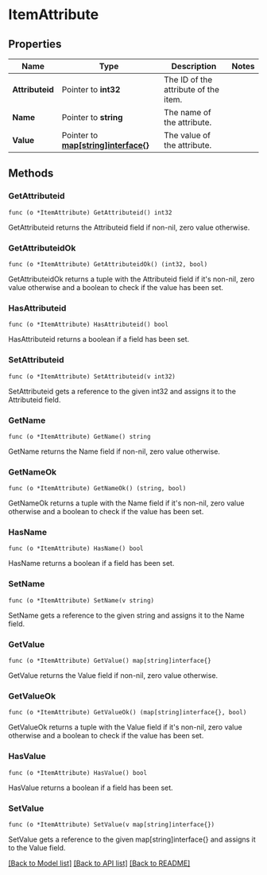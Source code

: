 # ItemAttribute

## Properties

Name | Type | Description | Notes
------------ | ------------- | ------------- | -------------
**Attributeid** | Pointer to **int32** | The ID of the attribute of the item. | 
**Name** | Pointer to **string** | The name of the attribute. | 
**Value** | Pointer to [**map[string]interface{}**](map[string]interface{}.md) | The value of the attribute. | 

## Methods

### GetAttributeid

`func (o *ItemAttribute) GetAttributeid() int32`

GetAttributeid returns the Attributeid field if non-nil, zero value otherwise.

### GetAttributeidOk

`func (o *ItemAttribute) GetAttributeidOk() (int32, bool)`

GetAttributeidOk returns a tuple with the Attributeid field if it's non-nil, zero value otherwise
and a boolean to check if the value has been set.

### HasAttributeid

`func (o *ItemAttribute) HasAttributeid() bool`

HasAttributeid returns a boolean if a field has been set.

### SetAttributeid

`func (o *ItemAttribute) SetAttributeid(v int32)`

SetAttributeid gets a reference to the given int32 and assigns it to the Attributeid field.

### GetName

`func (o *ItemAttribute) GetName() string`

GetName returns the Name field if non-nil, zero value otherwise.

### GetNameOk

`func (o *ItemAttribute) GetNameOk() (string, bool)`

GetNameOk returns a tuple with the Name field if it's non-nil, zero value otherwise
and a boolean to check if the value has been set.

### HasName

`func (o *ItemAttribute) HasName() bool`

HasName returns a boolean if a field has been set.

### SetName

`func (o *ItemAttribute) SetName(v string)`

SetName gets a reference to the given string and assigns it to the Name field.

### GetValue

`func (o *ItemAttribute) GetValue() map[string]interface{}`

GetValue returns the Value field if non-nil, zero value otherwise.

### GetValueOk

`func (o *ItemAttribute) GetValueOk() (map[string]interface{}, bool)`

GetValueOk returns a tuple with the Value field if it's non-nil, zero value otherwise
and a boolean to check if the value has been set.

### HasValue

`func (o *ItemAttribute) HasValue() bool`

HasValue returns a boolean if a field has been set.

### SetValue

`func (o *ItemAttribute) SetValue(v map[string]interface{})`

SetValue gets a reference to the given map[string]interface{} and assigns it to the Value field.


[[Back to Model list]](../README.md#documentation-for-models) [[Back to API list]](../README.md#documentation-for-api-endpoints) [[Back to README]](../README.md)


